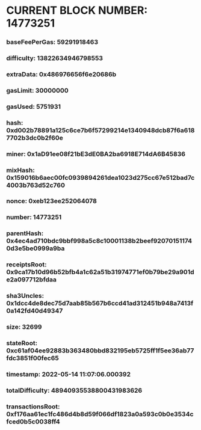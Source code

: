 # CURRENT BLOCK NUMBER: 14773251

### baseFeePerGas: 59291918463
### difficulty: 13822634946798553
### extraData: 0x486976656f6e20686b
### gasLimit: 30000000
### gasUsed: 5751931
### hash: 0xd002b78891a125c6ce7b6f57299214e1340948dcb87f6a6187702b3dc0b2f60e
### miner: 0x1aD91ee08f21bE3dE0BA2ba6918E714dA6B45836
### mixHash: 0x159016b6aec00fc0939894261dea1023d275cc67e512bad7c4003b763d52c760
### nonce: 0xeb123ee252064078
### number: 14773251
### parentHash: 0x4ec4ad710bdc9bbf998a5c8c10001138b2beef920701511740d3e5be0999a9ba
### receiptsRoot: 0x9ca17b10d96b52bfb4a1c62a51b31974771ef0b79be29a901de2a097712bfdaa
### sha3Uncles: 0x1dcc4de8dec75d7aab85b567b6ccd41ad312451b948a7413f0a142fd40d49347
### size: 32699
### stateRoot: 0xc61af04ee92883b363480bbd832195eb5725ff1f5ee36ab77fdc3851f00fec65
### timestamp: 2022-05-14 11:07:06.000392
### totalDifficulty: 48940935538800431983626
### transactionsRoot: 0xf176aa61ec1fc486d4b8d59f066df1823a0a593c0b0e3534cfced0b5c0038ff4
